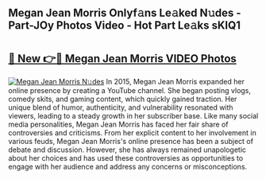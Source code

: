 ## Megan Jean Morris Onlyf𝚊ns Le𝚊ked N𝚞des - Part-JOy Photos Video - Hot Part Le𝚊ks sKIQ1

# <h2><a href="http://ab68597.deff.icu/?id=Megan+Jean+Morris">🔗 New 👉🔴 Megan Jean Morris VIDEO Photos</a></h2>

[![Megan Jean Morris N𝚞des](https://i.imgur.com/rIISA9y.gif)](http://ab68597.deff.icu/?id=Megan+Jean+Morris)
In 2015, Megan Jean Morris expanded her online presence by creating a YouTube channel. She began posting vlogs, comedy skits, and gaming content, which quickly gained traction. Her unique blend of humor, authenticity, and vulnerability resonated with viewers, leading to a steady growth in her subscriber base. Like many social media personalities, Megan Jean Morris has faced her fair share of controversies and criticisms. From her explicit content to her involvement in various feuds, Megan Jean Morris's online presence has been a subject of debate and discussion. However, she has always remained unapologetic about her choices and has used these controversies as opportunities to engage with her audience and address any concerns or misconceptions.
